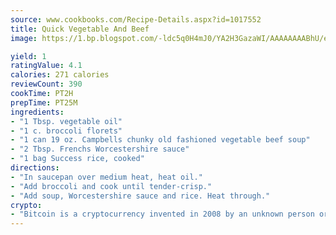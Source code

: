 ```yaml
---
source: www.cookbooks.com/Recipe-Details.aspx?id=1017552
title: Quick Vegetable And Beef
image: https://1.bp.blogspot.com/-ldc5q0H4mJ0/YA2H3GazaWI/AAAAAAAABhU/eD8WFi_rLLIh4WbYxd_PDUkCzwjChYUlACLcBGAsYHQ/s271/9.png

yield: 1
ratingValue: 4.1
calories: 271 calories
reviewCount: 390
cookTime: PT2H
prepTime: PT25M
ingredients:
- "1 Tbsp. vegetable oil"
- "1 c. broccoli florets"
- "1 can 19 oz. Campbells chunky old fashioned vegetable beef soup"
- "2 Tbsp. Frenchs Worcestershire sauce"
- "1 bag Success rice, cooked"
directions:
- "In saucepan over medium heat, heat oil."
- "Add broccoli and cook until tender-crisp."
- "Add soup, Worcestershire sauce and rice. Heat through."
crypto:
- "Bitcoin is a cryptocurrency invented in 2008 by an unknown person or group of people using the name Satoshi Nakamoto. The currency began use in 2009 when its implementation was released as open-source software. Bitcoin is a decentralized digital currency, without a central bank or single administrator that can be sent from user to user on the peer-to-peer bitcoin network without the need for intermediaries. Transactions are verified by network nodes through cryptography and recorded in a public distributed ledger called a blockchain. Bitcoins are created as a reward for a process known as mining. They can be exchanged for other currencies, products, and services. Research produced by the University of Cambridge estimated that in 2017, there were 2.9 to 5.8 million unique users using a cryptocurrency wallet, most of them using bitcoin."
---
```

